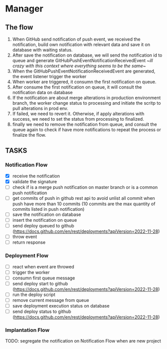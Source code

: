 # Manager

## The flow

1. When GitHub send notification of push event, we received the notification, build own notification with relevant data and save it on database with waiting status.
2. After save the notification on database, we will send the notification id to queue and generate GitHubPushEventNotificationReceivedEvent ~_ill crazy with this context where everything seems to be the same_~
3. When the GitHubPushEventNotificationReceivedEvent are generated, the event listener trigger the worker
4. When worker are triggered, it consumn the first notification on queue.
5. After consume the first notification on queue, it will consult the notification data on database
6. If the notification are about merge alterations in production environment branch, the worker change status to processing and initiate the scritp to pull alterations in prod env.
7. If failed, we need to revert it. Otherwise, if apply alterations with success, we need to set the status from processing to finalized.
8. finally we need to remove the notification from queue, and consult the queue again to check if have more notifications to repeat the process or finalize the flow.

## TASKS

### Notification Flow

- [x] receive the notification
- [x] validate the signature
- [ ] check if is a merge push notification on master branch or is a common push notification
- [ ] get commits of push in github rest api to avoid unlist all commit when push have more than 10 commits (10 commits are the max quantity of commits listed in push notification)
- [ ] save the notification on database
- [ ] insert the notification on queue
- [ ] send deploy queued to github (https://docs.github.com/en/rest/deployments?apiVersion=2022-11-28)
- [ ] throw event
- [ ] return response

### Deployment Flow

- [ ] react when event are throwed
- [ ] trigger the worker
- [ ] consumn first queue message
- [ ] send deploy start to github (https://docs.github.com/en/rest/deployments?apiVersion=2022-11-28)
- [ ] run the deploy script
- [ ] remove current message from queue
- [ ] save deployment execution status on database
- [ ] send deploy status to github (https://docs.github.com/en/rest/deployments?apiVersion=2022-11-28)

### Implantation Flow

TODO: segregate the notification on Notification Flow when are new project
